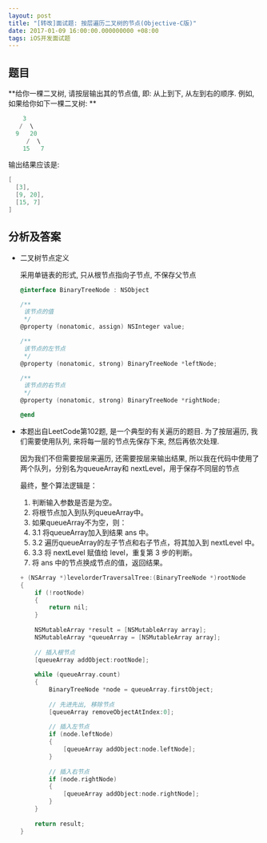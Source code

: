 ```yaml
---
layout: post
title: "[转改]面试题: 按层遍历二叉树的节点(Objective-C版)"
date: 2017-01-09 16:00:00.000000000 +08:00
tags: iOS开发面试题
---
```


## 题目

**给你一棵二叉树, 请按层输出其的节点值, 即: 从上到下, 从左到右的顺序. 例如, 如果给你如下一棵二叉树: **

```objective-c
	3
   /  \   
  9   20
     /  \
    15   7
```

输出结果应该是:

```objective-c
[
  [3],
  [9, 20],
  [15, 7]  
]
```

## 分析及答案

* 二叉树节点定义

  采用单链表的形式, 只从根节点指向子节点, 不保存父节点

  ```objective-c
  @interface BinaryTreeNode : NSObject

  /**
   该节点的值
   */
  @property (nonatomic, assign) NSInteger value;

  /**
   该节点的左节点
   */
  @property (nonatomic, strong) BinaryTreeNode *leftNode;

  /**
   该节点的右节点
   */
  @property (nonatomic, strong) BinaryTreeNode *rightNode;

  @end
  ```


* 本题出自LeetCode第102题, 是一个典型的有关遍历的题目. 为了按层遍历, 我们需要使用队列, 来将每一层的节点先保存下来, 然后再依次处理.

  因为我们不但需要按层来遍历, 还需要按层来输出结果, 所以我在代码中使用了两个队列，分别名为queueArray和 nextLevel，用于保存不同层的节点

  最终，整个算法逻辑是：

  1. 判断输入参数是否是为空。
  2. 将根节点加入到队列queueArray中。
  3. 如果queueArray不为空，则：
  4. 3.1 将queueArray加入到结果 ans 中。
  5. 3.2 遍历queueArray的左子节点和右子节点，将其加入到 nextLevel 中。
  6. 3.3 将 nextLevel 赋值给 level，重复第 3 步的判断。
  7. 将 ans 中的节点换成节点的值，返回结果。

  ```objective-c
  + (NSArray *)levelorderTraversalTree:(BinaryTreeNode *)rootNode
  {
      if (!rootNode)
      {
          return nil;
      }
      
      NSMutableArray *result = [NSMutableArray array];
      NSMutableArray *queueArray = [NSMutableArray array];
      
      // 插入根节点
      [queueArray addObject:rootNode];
      
      while (queueArray.count)
      {
          BinaryTreeNode *node = queueArray.firstObject;
          
          // 先进先出, 移除节点
          [queueArray removeObjectAtIndex:0];
          
          // 插入左节点
          if (node.leftNode)
          {
              [queueArray addObject:node.leftNode];
          }
          
          // 插入右节点
          if (node.rightNode)
          {
              [queueArray addObject:node.rightNode];
          }
      }
      
      return result;
  }
  ```


